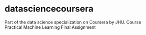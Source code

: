 # datasciencecoursera
Part of the data science specialization on Coursera by JHU.
Course Practical Machine Learning Final Assignment
